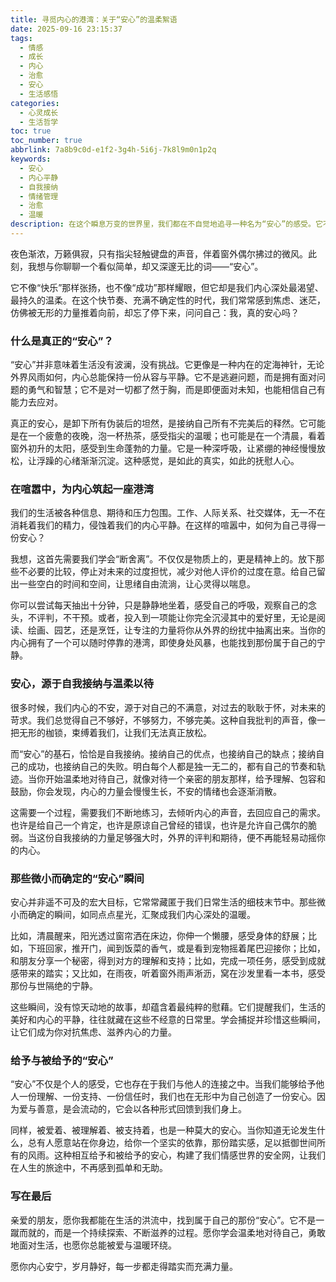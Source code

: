 ```yaml
---
title: 寻觅内心的港湾：关于“安心”的温柔絮语
date: 2025-09-16 23:15:37
tags:
  - 情感
  - 成长
  - 内心
  - 治愈
  - 安心
  - 生活感悟
categories:
  - 心灵成长
  - 生活哲学
toc: true
toc_number: true
abbrlink: 7a8b9c0d-e1f2-3g4h-5i6j-7k8l9m0n1p2q
keywords:
  - 安心
  - 内心平静
  - 自我接纳
  - 情绪管理
  - 治愈
  - 温暖
description: 在这个瞬息万变的世界里，我们都在不自觉地追寻一种名为“安心”的感受。它不是轰轰烈烈的激情，也不是转瞬即逝的欢愉，而是一种深植于内心的宁静与笃定。本文将带你一同探索“安心”的真谛，从自我接纳到日常点滴，从喧嚣中寻觅内心的港湾，愿你也能找到属于自己的那份温柔与力量。
---
```


夜色渐浓，万籁俱寂，只有指尖轻触键盘的声音，伴着窗外偶尔拂过的微风。此刻，我想与你聊聊一个看似简单，却又深邃无比的词——“安心”。

它不像“快乐”那样张扬，也不像“成功”那样耀眼，但它却是我们内心深处最渴望、最持久的温柔。在这个快节奏、充满不确定性的时代，我们常常感到焦虑、迷茫，仿佛被无形的力量推着向前，却忘了停下来，问问自己：我，真的安心吗？

### 什么是真正的“安心”？

“安心”并非意味着生活没有波澜，没有挑战。它更像是一种内在的定海神针，无论外界风雨如何，内心总能保持一份从容与平静。它不是逃避问题，而是拥有面对问题的勇气和智慧；它不是对一切都了然于胸，而是即便面对未知，也能相信自己有能力去应对。

真正的安心，是卸下所有伪装后的坦然，是接纳自己所有不完美后的释然。它可能是在一个疲惫的夜晚，泡一杯热茶，感受指尖的温暖；也可能是在一个清晨，看着窗外初升的太阳，感受到生命蓬勃的力量。它是一种深呼吸，让紧绷的神经慢慢放松，让浮躁的心绪渐渐沉淀。这种感觉，是如此的真实，如此的抚慰人心。

### 在喧嚣中，为内心筑起一座港湾

我们的生活被各种信息、期待和压力包围。工作、人际关系、社交媒体，无一不在消耗着我们的精力，侵蚀着我们的内心平静。在这样的喧嚣中，如何为自己寻得一份安心？

我想，这首先需要我们学会“断舍离”。不仅仅是物质上的，更是精神上的。放下那些不必要的比较，停止对未来的过度担忧，减少对他人评价的过度在意。给自己留出一些空白的时间和空间，让思绪自由流淌，让心灵得以喘息。

你可以尝试每天抽出十分钟，只是静静地坐着，感受自己的呼吸，观察自己的念头，不评判，不干预。或者，投入到一项能让你完全沉浸其中的爱好里，无论是阅读、绘画、园艺，还是烹饪，让专注的力量将你从外界的纷扰中抽离出来。当你的内心拥有了一个可以随时停靠的港湾，即使身处风暴，也能找到那份属于自己的宁静。

### 安心，源于自我接纳与温柔以待

很多时候，我们内心的不安，源于对自己的不满意，对过去的耿耿于怀，对未来的苛求。我们总觉得自己不够好，不够努力，不够完美。这种自我批判的声音，像一把无形的枷锁，束缚着我们，让我们无法真正放松。

而“安心”的基石，恰恰是自我接纳。接纳自己的优点，也接纳自己的缺点；接纳自己的成功，也接纳自己的失败。明白每个人都是独一无二的，都有自己的节奏和轨迹。当你开始温柔地对待自己，就像对待一个亲密的朋友那样，给予理解、包容和鼓励，你会发现，内心的力量会慢慢生长，不安的情绪也会逐渐消散。

这需要一个过程，需要我们不断地练习，去倾听内心的声音，去回应自己的需求。也许是给自己一个肯定，也许是原谅自己曾经的错误，也许是允许自己偶尔的脆弱。当这份自我接纳的力量足够强大时，外界的评判和期待，便不再能轻易动摇你的内心。

### 那些微小而确定的“安心”瞬间

安心并非遥不可及的宏大目标，它常常藏匿于我们日常生活的细枝末节中。那些微小而确定的瞬间，如同点点星光，汇聚成我们内心深处的温暖。

比如，清晨醒来，阳光透过窗帘洒在床边，你伸一个懒腰，感受身体的舒展；比如，下班回家，推开门，闻到饭菜的香气，或是看到宠物摇着尾巴迎接你；比如，和朋友分享一个秘密，得到对方的理解和支持；比如，完成一项任务，感受到成就感带来的踏实；又比如，在雨夜，听着窗外雨声淅沥，窝在沙发里看一本书，感受那份与世隔绝的宁静。

这些瞬间，没有惊天动地的故事，却蕴含着最纯粹的慰藉。它们提醒我们，生活的美好和内心的平静，往往就藏在这些不经意的日常里。学会捕捉并珍惜这些瞬间，让它们成为你对抗焦虑、滋养内心的力量。

### 给予与被给予的“安心”

“安心”不仅是个人的感受，它也存在于我们与他人的连接之中。当我们能够给予他人一份理解、一份支持、一份信任时，我们也在无形中为自己创造了一份安心。因为爱与善意，是会流动的，它会以各种形式回馈到我们身上。

同样，被爱着、被理解着、被支持着，也是一种莫大的安心。当你知道无论发生什么，总有人愿意站在你身边，给你一个坚实的依靠，那份踏实感，足以抵御世间所有的风雨。这种相互给予和被给予的安心，构建了我们情感世界的安全网，让我们在人生的旅途中，不再感到孤单和无助。

### 写在最后

亲爱的朋友，愿你我都能在生活的洪流中，找到属于自己的那份“安心”。它不是一蹴而就的，而是一个持续探索、不断滋养的过程。愿你学会温柔地对待自己，勇敢地面对生活，也愿你总能被爱与温暖环绕。

愿你内心安宁，岁月静好，每一步都走得踏实而充满力量。